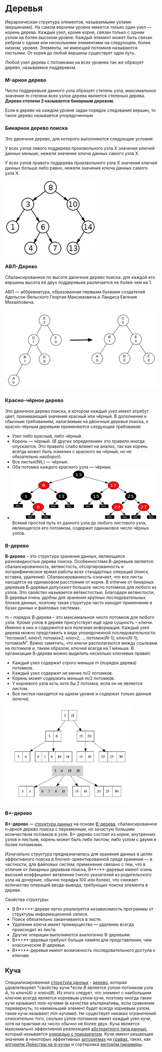# Деревья

Иерархическая структура элементов, называемыми узлами (вершинами). На самом верхнем уровне имеется только один узел — корень дерева. Каждый узел, кроме корня, связан только с одним узлом на более высоком уровне. Каждый элемент может быть связан ребром с одним или несколькими элементами на следующем, более низком, уровне. Элементы, не имеющий потомков называются листьями. От корня до любой вершины существует один путь.

Любой узел дерева с потомками на всех уровнях так же образует дерево, называемое поддеревом.

### M-арное дерево

Число поддеревьев данного узла образует степень узла, максимальное значение m степени всех узлов дерева является степенью дерева. **Дерево степени 2 называется бинарным деревом.**

Если в дереве на каждом уровне задан порядок следования вершин, то такое дерево называется упорядоченным

### Бинарное дерево поиска

Это двоичное дерево, для которого выполняются следующие условия:

У всех узлов левого поддерева произвольного узла X значения ключей данных меньше, нежели значение ключа данных самого узла X.

У всех узлов правого поддерева произвольного узла X значения ключей данных больше либо равно, нежели значение ключа данных самого узла X.

![](../media/image2.png)

### АВЛ-Дерево

Сбалансированное по высоте двоичное дерево поиска: для каждой его вершины высота её двух поддеревьев различается не более чем на 1.

АВЛ — аббревиатура, образованная первыми буквами создателей Адельсон-Вельского Георгия Максимовича и Ландиса Евгения Михайловича.

### ![](../media/image3.png)

### Красно-чёрное дерево

Это двоичное дерево поиска, в котором каждый узел имеет атрибут цвет, принимающий значения красный или чёрный. В дополнение к обычным требованиям, налагаемым на двоичные деревья поиска, к красно-чёрным деревьям применяются следующие требования:

- Узел либо красный, либо чёрный.
- Корень — чёрный. (В других определениях это правило иногда опускается. Это правило слабо влияет на анализ, так как корень всегда может быть изменен с красного на чёрный, но не обязательно наоборот).
- Все листья(NIL) — чёрные.
- Оба потомка каждого красного узла — чёрные.
- ![](../media/image4.png)Всякий простой путь от данного узла до любого листового узла, являющегося его потомком, содержит одинаковое число чёрных узлов.

### B-дерево

**B-дерево** – это структура хранения данных, являющаяся разновидностью дерева поиска. Особенностями В-деревьев является: сбалансированность, ветвистость, отсортированность и логарифмическое время работы всех стандартных операций (поиск, вставка, удаление). Сбалансированность означает, что все листы находятся на одинаковом расстоянии от корня. В отличие от бинарных деревьев В-деревья допускают большое число потомков для любого из узлов. Это свойство называется ветвистостью. Благодаря ветвистости, В-деревья очень удобны для хранения крупных последовательных блоков данных, поэтому такая структура часто находит применение в базах данных и файловых системах.

m – порядок В-дерева – это максимальное число потомков для любого узла. Кроме узлов в дереве присутствует ещё одна сущность – ключи. Именно в них и содержится вся полезная информация. Каждый узел дерева можно представить в виде упорядоченной последовательности ”потомок1; ключ1; потомок2; ключ2; … потомок(N-1); ключ(N-1); потомокN”. Важно заметить, что ключи располагаются между ссылками на потомков и, таким образом, ключей всегда на 1 меньше. В организации В-дерева можно выделить несколько ключевых правил:

- Каждый узел содержит строго меньше m (порядок дерева) потомков.
- Каждый узел содержит не менее m/2 потомков.
- Корень может содержать меньше m/2 потомков.
- У корневого узла есть хотя бы 2 потомка, если он не является листом.
- Все листья находятся на одном уровне и содержат только данные (ключи).

![](../media/image5.png)

### **B+‍‍-дерево** 

**B+‍‍-дерево** — [структура данных](https://ru.wikipedia.org/wiki/%D0%A1%D1%82%D1%80%D1%83%D0%BA%D1%82%D1%83%D1%80%D0%B0_%D0%B4%D0%B0%D0%BD%D0%BD%D1%8B%D1%85) на основе [B-дерева](https://ru.wikipedia.org/wiki/B-%D0%B4%D0%B5%D1%80%D0%B5%D0%B2%D0%BE), сбалансированное n-арное дерево поиска с переменным, но зачастую большим количеством потомков в узле. B+‍‍-дерево состоит из корня, внутренних узлов и листьев, корень может быть либо листом, либо узлом с двумя и более потомками.

Изначально структура предназначалась для хранения данных в целях эффективного поиска в блочно-ориентированной среде хранения — в частности, для файловых систем; применение связано с тем, что в отличие от бинарных деревьев поиска, B**+‍‍**-деревья имеют очень высокий коэффициент ветвления (число указателей из родительского узла на дочерние, обычно порядка 100 или более), что снижает количество операций ввода-вывода, требующих поиска элемента в дереве.

Свойства структуры:

- В B**+‍‍**-дереве легко реализуется независимость программы от структуры информационной записи.
- Поиск обязательно заканчивается в листе.
- Удаление ключа имеет преимущество — удаление всегда происходит из листа.
- Другие операции выполняются аналогично B-деревьям.
- B**+‍‍**-деревья требуют больше памяти для представления, чем классические B-деревья.
- B**+‍‍**-деревья имеют возможность последовательного доступа к ключам.

## Куча

Специализированная [структура данных](https://ru.wikipedia.org/wiki/%D0%A1%D1%82%D1%80%D1%83%D0%BA%D1%82%D1%83%D1%80%D0%B0_%D0%B4%D0%B0%D0%BD%D0%BD%D1%8B%D1%85)  - [дерево](https://ru.wikipedia.org/wiki/%D0%94%D0%B5%D1%80%D0%B5%D0%B2%D0%BE_(%D1%81%D1%82%D1%80%D1%83%D0%BA%D1%82%D1%83%D1%80%D0%B0_%D0%B4%D0%B0%D0%BD%D0%BD%D1%8B%D1%85)), которая удовлетворяет *свойству кучи:*если *B* является узлом-потомком узла *A*, то ключ(*A*) ≥ ключ(*B*). Из этого следует, что элемент с наибольшим ключом всегда является корневым узлом кучи, поэтому иногда такие кучи называют *max-кучами* (в качестве альтернативы, если сравнение перевернуть, то наименьший элемент будет всегда корневым узлом, такие кучи называют *min-кучами*). Не существует никаких ограничений относительно того, сколько узлов-потомков имеет каждый узел кучи, хотя на практике их число обычно не более двух. Куча является максимально эффективной реализацией [абстрактного типа данных](https://ru.wikipedia.org/wiki/%D0%90%D0%B1%D1%81%D1%82%D1%80%D0%B0%D0%BA%D1%82%D0%BD%D1%8B%D0%B9_%D1%82%D0%B8%D0%BF_%D0%B4%D0%B0%D0%BD%D0%BD%D1%8B%D1%85), который называется [очередью с приоритетом](https://ru.wikipedia.org/wiki/%D0%9E%D1%87%D0%B5%D1%80%D0%B5%D0%B4%D1%8C_%D1%81_%D0%BF%D1%80%D0%B8%D0%BE%D1%80%D0%B8%D1%82%D0%B5%D1%82%D0%BE%D0%BC_(%D0%BF%D1%80%D0%BE%D0%B3%D1%80%D0%B0%D0%BC%D0%BC%D0%B8%D1%80%D0%BE%D0%B2%D0%B0%D0%BD%D0%B8%D0%B5)). Кучи имеют решающее значение в некоторых эффективных [алгоритмах](https://ru.wikipedia.org/wiki/%D0%90%D0%BB%D0%B3%D0%BE%D1%80%D0%B8%D1%82%D0%BC) на [графах](https://ru.wikipedia.org/wiki/%D0%A2%D0%B5%D0%BE%D1%80%D0%B8%D1%8F_%D0%B3%D1%80%D0%B0%D1%84%D0%BE%D0%B2), таких, как [алгоритм Дейкстры на d-кучах](https://ru.wikipedia.org/w/index.php?title=%D0%90%D0%BB%D0%B3%D0%BE%D1%80%D0%B8%D1%82%D0%BC_%D0%94%D0%B5%D0%B9%D0%BA%D1%81%D1%82%D1%80%D1%8B_%D0%BD%D0%B0_d-%D0%BA%D1%83%D1%87%D0%B0%D1%85&action=edit&redlink=1) и сортировка [методом пирамиды](https://ru.wikipedia.org/wiki/%D0%9F%D0%B8%D1%80%D0%B0%D0%BC%D0%B8%D0%B4%D0%B0%D0%BB%D1%8C%D0%BD%D0%B0%D1%8F_%D1%81%D0%BE%D1%80%D1%82%D0%B8%D1%80%D0%BE%D0%B2%D0%BA%D0%B0).